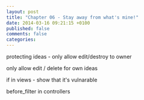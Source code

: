 ```yaml
---
layout: post
title: "Chapter 06 - Stay away from what's mine!"
date: 2014-03-16 09:21:15 +0100
published: false
comments: false
categories:
---
```


protecting ideas - only allow edit/destroy to owner

<!-- more -->

only allow edit / delete for own ideas

if in views - show that it's vulnarable

before_filter in controllers

